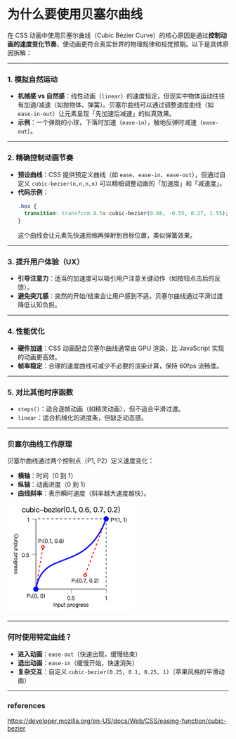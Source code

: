 # 为什么要使用贝塞尔曲线
在 CSS 动画中使用贝塞尔曲线（Cubic Bézier Curve）的核心原因是通过**控制动画的速度变化节奏**，使动画更符合真实世界的物理规律和视觉预期。以下是具体原因拆解：

---

### 1. **模拟自然运动**
   - **机械感 vs 自然感**：线性动画（`linear`）的速度恒定，但现实中物体运动往往有加速/减速（如抛物体、弹簧）。贝塞尔曲线可以通过调整速度曲线（如 `ease-in-out`）让元素呈现「先加速后减速」的拟真效果。
   - **示例**：一个弹跳的小球，下落时加速（`ease-in`），触地反弹时减速（`ease-out`）。

---

### 2. **精确控制动画节奏**
   - **预设曲线**：CSS 提供预定义曲线（如 `ease`、`ease-in`、`ease-out`），但通过自定义 `cubic-bezier(n,n,n,n)` 可以精细调整动画的「加速度」和「减速度」。
   - **代码示例**：
     ```css
     .box {
       transition: transform 0.5s cubic-bezier(0.68, -0.55, 0.27, 1.55);
     }
     ```
     这个曲线会让元素先快速回缩再弹射到目标位置，类似弹簧效果。

---

### 3. **提升用户体验（UX）**
   - **引导注意力**：适当的加速度可以吸引用户注意关键动作（如按钮点击后的反馈）。
   - **避免突兀感**：突然的开始/结束会让用户感到不适，贝塞尔曲线通过平滑过渡降低认知负担。

---

### 4. **性能优化**
   - **硬件加速**：CSS 动画配合贝塞尔曲线通常由 GPU 渲染，比 JavaScript 实现的动画更高效。
   - **帧率稳定**：合理的速度曲线可减少不必要的渲染计算，保持 60fps 流畅度。

---

### 5. **对比其他时序函数**
   - `steps()`：适合逐帧动画（如精灵动画），但不适合平滑过渡。
   - `linear`：适合机械化的进度条，但缺乏动态感。

---

### 贝塞尔曲线工作原理
贝塞尔曲线通过两个控制点（P1, P2）定义速度变化：
- **横轴**：时间（0 到 1）
- **纵轴**：动画进度（0 到 1）
- **曲线斜率**：表示瞬时速度（斜率越大速度越快）。

![](./cubic-bezier.png)

---

### 何时使用特定曲线？
- **进入动画**：`ease-out`（快速出现，缓慢结束）
- **退出动画**：`ease-in`（缓慢开始，快速消失）
- **复杂交互**：自定义 `cubic-bezier(0.25, 0.1, 0.25, 1)`（苹果风格的平滑动画）

---

### references
https://developer.mozilla.org/en-US/docs/Web/CSS/easing-function/cubic-bezier